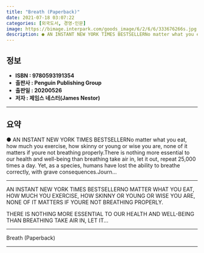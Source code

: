 ```yaml
---
title: "Breath (Paperback)"
date: 2021-07-18 03:07:22
categories: [외국도서, 경영-인문]
image: https://bimage.interpark.com/goods_image/6/2/6/6/333676266s.jpg
description: ● AN INSTANT NEW YORK TIMES BESTSELLERNo matter what you eat, how much you exercise, how skinny or young or wise you are, none of it matters if youre not breat
---
```


## **정보**

- **ISBN : 9780593191354**
- **출판사 : Penguin Publishing Group**
- **출판일 : 20200526**
- **저자 : 제임스 네스터(James Nestor)**

------



## **요약**

●  AN INSTANT NEW YORK TIMES BESTSELLERNo matter what you eat, how much you exercise, how skinny or young or wise you are, none of it matters if youre not breathing properly.There is nothing more essential to our health and well-being than breathing take air in, let it out, repeat 25,000 times a day. Yet, as a species, humans have lost the ability to breathe correctly, with grave consequences.Journ...

------

AN INSTANT NEW YORK TIMES BESTSELLERNO MATTER WHAT YOU EAT, HOW MUCH YOU EXERCISE, HOW SKINNY OR YOUNG OR WISE YOU ARE, NONE OF IT MATTERS IF YOURE NOT BREATHING PROPERLY.

THERE IS NOTHING MORE ESSENTIAL TO OUR HEALTH AND WELL-BEING THAN BREATHING TAKE AIR IN, LET IT... 

------


Breath (Paperback) 

------


